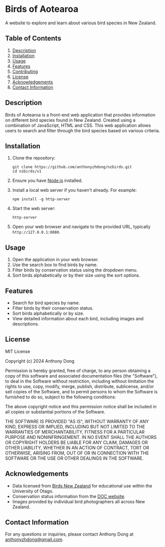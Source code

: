# Birds of Aotearoa

A website to explore and learn about various bird species in New Zealand. 

## Table of Contents
1. [Description](#description)
2. [Installation](#installation)
3. [Usage](#usage)
4. [Features](#features)
5. [Contributing](#contributing)
6. [License](#license)
7. [Acknowledgements](#acknowledgements)
8. [Contact Information](#contact-information)

## Description

Birds of Aotearoa is a front-end web application that provides information on different bird species found in New Zealand. Created using a combination of JavaScript, HTML and CSS. This web application allows users to search and filter through the bird species based on various criteria. 

## Installation

1. Clone the repository:
    ```
    git clone https://github.com/anthonyzhdong/nzbirds.git
    cd nzbirds/v1
    ```

2. Ensure you have [Node.js](https://nodejs.org/) installed.

3. Install a local web server if you haven't already. For example:
    ```
    npm install -g http-server
    ```

4. Start the web server:
    ```
    http-server
    ```

5. Open your web browser and navigate to the provided URL, typically `http://127.0.0.1:8080`.

## Usage

1. Open the application in your web browser.
2. Use the search box to find birds by name.
3. Filter birds by conservation status using the dropdown menu.
4. Sort birds alphabetically or by their size using the sort options.

## Features

- Search for bird species by name.
- Filter birds by their conservation status.
- Sort birds alphabetically or by size.
- View detailed information about each bird, including images and descriptions.

## License

MIT License

Copyright (c) 2024 Anthony Dong

Permission is hereby granted, free of charge, to any person obtaining a copy
of this software and associated documentation files (the "Software"), to deal
in the Software without restriction, including without limitation the rights
to use, copy, modify, merge, publish, distribute, sublicense, and/or sell
copies of the Software, and to permit persons to whom the Software is
furnished to do so, subject to the following conditions:

The above copyright notice and this permission notice shall be included in all
copies or substantial portions of the Software.

THE SOFTWARE IS PROVIDED "AS IS", WITHOUT WARRANTY OF ANY KIND, EXPRESS OR
IMPLIED, INCLUDING BUT NOT LIMITED TO THE WARRANTIES OF MERCHANTABILITY,
FITNESS FOR A PARTICULAR PURPOSE AND NONINFRINGEMENT. IN NO EVENT SHALL THE
AUTHORS OR COPYRIGHT HOLDERS BE LIABLE FOR ANY CLAIM, DAMAGES OR OTHER
LIABILITY, WHETHER IN AN ACTION OF CONTRACT, TORT OR OTHERWISE, ARISING FROM,
OUT OF OR IN CONNECTION WITH THE SOFTWARE OR THE USE OR OTHER DEALINGS IN THE
SOFTWARE.


## Acknowledgements

- Data licensed from [Birds New Zealand](https://www.birdsnz.org.nz/) for educational use within the University of Otago.
- Conservation status information from the [DOC website](https://www.doc.govt.nz/nature/conservation-status/).
- Images provided by individual bird photographers all across New Zealand.


## Contact Information

For any questions or inquiries, please contact Anthony Dong at [anthonyzhdong@gmail.com](mailto:anthonyzhdong@gmail.com).
